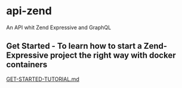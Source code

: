 # api-zend
An API whit Zend Expressive and GraphQL

## Get Started - To learn how to start a Zend-Expressive project the right way with docker containers
  [GET-STARTED-TUTORIAL.md](GET-STARTED-TUTORIAL.md)
